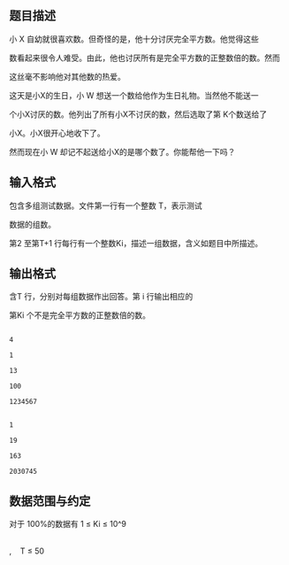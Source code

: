 ## 题目描述

<p>小 X 自幼就很喜欢数。但奇怪的是，他十分讨厌完全平方数。他觉得这些<br>
  数看起来很令人难受。由此，他也讨厌所有是完全平方数的正整数倍的数。然而<br>
  这丝毫不影响他对其他数的热爱。 <br>
  这天是小X的生日，小 W 想送一个数给他作为生日礼物。当然他不能送一<br>
  个小X讨厌的数。他列出了所有小X不讨厌的数，然后选取了第 K个数送给了<br>
  小X。小X很开心地收下了。 <br>
  然而现在小 W 却记不起送给小X的是哪个数了。你能帮他一下吗？</p>

## 输入格式

<p>包含多组测试数据。文件第一行有一个整数 T，表示测试<br>
  数据的组数。 <br>
  第2 至第T+1 行每行有一个整数Ki，描述一组数据，含义如题目中所描述。 </p>

## 输出格式

<p>含T 行，分别对每组数据作出回答。第 i 行输出相应的<br>
  第Ki 个不是完全平方数的正整数倍的数。</p>

```input1
4
1
13
100
1234567
```
```output1
1
19
163
2030745
```
## 数据范围与约定

<p>对于 100%的数据有 1 ≤ Ki ≤ 10^9<br><br>
  ,    T ≤ 50</p>

